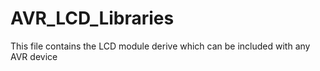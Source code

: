 # AVR_LCD_Libraries
This file contains the LCD module derive which can be included with any AVR device
